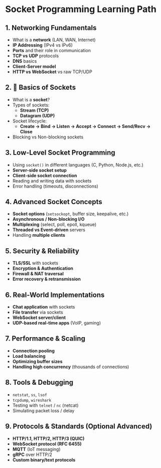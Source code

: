 # Socket Programming Learning Path  

## 1. Networking Fundamentals  
- What is a **network** (LAN, WAN, Internet)  
- **IP Addressing** (IPv4 vs IPv6)  
- **Ports** and their role in communication  
- **TCP vs UDP** protocols  
- **DNS** basics  
- **Client-Server model**  
- **HTTP vs WebSocket** vs raw TCP/UDP  

## 2. 🔌 Basics of Sockets  
- What is a **socket**?  
- Types of sockets:  
  - **Stream (TCP)**  
  - **Datagram (UDP)**  
- Socket lifecycle:  
  - **Create → Bind → Listen → Accept → Connect → Send/Recv → Close**  
- Blocking vs Non-blocking sockets  

## 3. Low-Level Socket Programming  
- Using `socket()` in different languages (C, Python, Node.js, etc.)  
- **Server-side socket setup**  
- **Client-side socket connection**  
- Reading and writing data with sockets  
- Error handling (timeouts, disconnections)  

## 4. Advanced Socket Concepts  
- **Socket options** (`setsockopt`, buffer size, keepalive, etc.)  
- **Asynchronous / Non-blocking I/O**  
- **Multiplexing** (select, poll, epoll, kqueue)  
- **Threaded vs Event-driven** servers  
- Handling **multiple clients**  

## 5. Security & Reliability  
- **TLS/SSL** with sockets  
- **Encryption & Authentication**  
- **Firewall & NAT traversal**  
- **Error recovery & retransmission**  

## 6. Real-World Implementations  
- **Chat application** with sockets  
- **File transfer** via sockets  
- **WebSocket server/client**  
- **UDP-based real-time apps** (VoIP, gaming)  

## 7. Performance & Scaling  
- **Connection pooling**  
- **Load balancing**  
- **Optimizing buffer sizes**  
- **Handling high concurrency** (thousands of connections)  

## 8. Tools & Debugging  
- `netstat`, `ss`, `lsof`  
- `tcpdump`, `wireshark`  
- Testing with `telnet` / `nc` (netcat)  
- Simulating packet loss / delay  

## 9. Protocols & Standards (Optional Advanced)  
- **HTTP/1.1, HTTP/2, HTTP/3 (QUIC)**  
- **WebSocket protocol (RFC 6455)**  
- **MQTT** (IoT messaging)  
- **gRPC** over HTTP/2  
- **Custom binary/text protocols**
